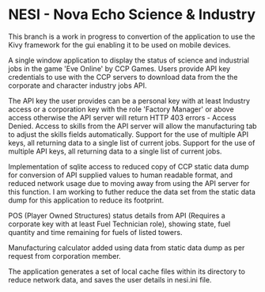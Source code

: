 NESI - Nova Echo Science & Industry
=====


This branch is a work in progress to convertion of the application to use the Kivy framework for the gui enabling it to be used on mobile devices.


A single window application to display the status of science and industrial jobs in the game 'Eve Online' by CCP Games.
Users provide API key credentials to use with the CCP servers to download data from the the corporate and character industry jobs API.

The API key the user provides can be a personal key with at least Industry access or a corporation key with the role 'Factory Manager' or above access otherwise the API server will return HTTP 403 errors - Access Denied. Access to skills from the API server will allow the manufacturing tab to adjust the skills fields automatically. Support for the use of multiple API keys, all returning data to a single list of current jobs.
Support for the use of multiple API keys, all returning data to a single list of current jobs.

Implementation of sqlite access to reduced copy of CCP static data dump for conversion of API supplied values to human readable format, and reduced network usage due to moving away from using the API server for this function.
I am working to futher reduce the data set from the static data dump for this application to reduce its footprint.

POS (Player Owned Structures) status details from API (Requires a corporate key with at least Fuel Technician role), showing state, fuel quantity and time remaining for fuels of listed towers.

Manufacturing calculator added using data from static data dump as per request from corporation member.

The application generates a set of local cache files within its directory to reduce network data, and saves the user details in nesi.ini file.
